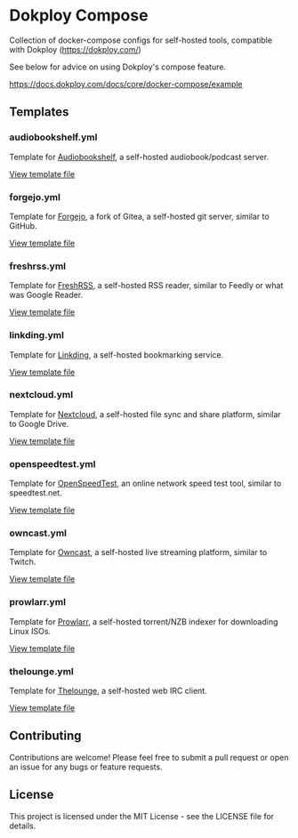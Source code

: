 # Dokploy Compose 

Collection of docker-compose configs for self-hosted tools, compatible with Dokploy (https://dokploy.com/)

See below for advice on using Dokploy's compose feature.

https://docs.dokploy.com/docs/core/docker-compose/example

## Templates

### audiobookshelf.yml

Template for [Audiobookshelf](https://www.audiobookshelf.org/), a self-hosted audiobook/podcast server.

[View template file](/templates/audiobookshelf.yml)

### forgejo.yml

Template for [Forgejo](https://forgejo.org/), a fork of Gitea, a self-hosted git server, similar to GitHub.

[View template file](/templates/forgejo.yml)

### freshrss.yml

Template for [FreshRSS](https://freshrss.org/), a self-hosted RSS reader, similar to Feedly or what was Google Reader.

[View template file](/templates/freshrss.yml)

### linkding.yml

Template for [Linkding](https://github.com/sissbruecker/linkding), a self-hosted bookmarking service.

[View template file](/templates/linkding.yml)

### nextcloud.yml

Template for [Nextcloud](https://nextcloud.com/), a self-hosted file sync and share platform, similar to Google Drive.

[View template file](/templates/nextcloud.yml)

### openspeedtest.yml

Template for [OpenSpeedTest](https://www.openspeedtest.com/), an online network speed test tool, similar to speedtest.net.

[View template file](/templates/openspeedtest.yml)

### owncast.yml

Template for [Owncast](https://owncast.online/), a self-hosted live streaming platform, similar to Twitch.

[View template file](/templates/owncast.yml)

### prowlarr.yml

Template for [Prowlarr](https://github.com/Prowlarr/Prowlarr), a self-hosted torrent/NZB indexer for downloading Linux ISOs.

[View template file](/templates/prowlarr.yml)

### thelounge.yml

Template for [Thelounge](https://thelounge.chat/), a self-hosted web IRC client.

[View template file](/templates/thelounge.yml)

## Contributing

Contributions are welcome! Please feel free to submit a pull request or open an issue for any bugs or feature requests.

## License

This project is licensed under the MIT License - see the LICENSE file for details.
